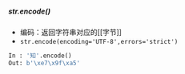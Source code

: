 ##### str.encode()
- 编码：返回字符串对应的[[字节]]
- `str.encode(encoding='UTF-8',errors='strict')`
```python
In : '知'.encode()
Out: b'\xe7\x9f\xa5'
```
